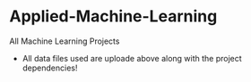 # Applied-Machine-Learning
All Machine Learning Projects
 - All data files used are uploade above along with the project dependencies!
